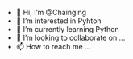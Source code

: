 - 👋 Hi, I’m @Chainging
- 👀 I’m interested in Pyhton
- 🌱 I’m currently learning Python
- 💞️ I’m looking to collaborate on ...
- 📫 How to reach me ...

<!---
Chainging/Chainging is a ✨ special ✨ repository because its `README.md` (this file) appears on your GitHub profile.
You can click the Preview link to take a look at your changes.
--->
